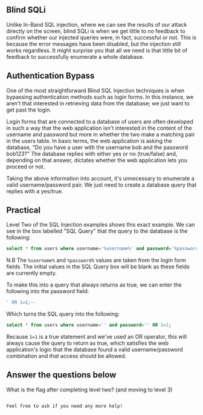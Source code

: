 ## Blind SQLi

Unlike In-Band SQL injection, where we can see the results of our attack directly on the screen, blind SQLi is when we get little to no feedback to confirm whether our injected queries were, in fact, successful or not. This is because the error messages have been disabled, but the injection still works regardless. It might surprise you that all we need is that little bit of feedback to successfully enumerate a whole database.

## Authentication Bypass

One of the most straightforward Blind SQL Injection techniques is when bypassing authentication methods such as login forms. In this instance, we aren't that interested in retrieving data from the database; we just want to get past the login.

Login forms that are connected to a database of users are often developed in such a way that the web application isn't interested in the content of the username and password but more in whether the two make a matching pair in the users table. In basic terms, the web application is asking the database, "Do you have a user with the username bob and the password bob123?" The database replies with either yes or no (true/false) and, depending on that answer, dictates whether the web application lets you proceed or not.

Taking the above information into account, it's unnecessary to enumerate a valid username/password pair. We just need to create a database query that replies with a yes/true.

## Practical

Level Two of the SQL Injection examples shows this exact example. We can see in the box labelled "SQL Query" that the query to the database is the following:

```sql
select * from users where username='%username%' and password='%password%' LIMIT 1;
```

N.B The `%username%` and `%password%` values are taken from the login form fields. The initial values in the SQL Query box will be blank as these fields are currently empty.

To make this into a query that always returns as true, we can enter the following into the password field:

```sql
' OR 1=1;--
```

Which turns the SQL query into the following:

```sql
select * from users where username='' and password='' OR 1=1;
```

Because `1=1` is a true statement and we've used an OR operator, this will always cause the query to return as true, which satisfies the web application's logic that the database found a valid username/password combination and that access should be allowed.

## Answer the questions below

What is the flag after completing level two? (and moving to level 3)
```

Feel free to ask if you need any more help!
